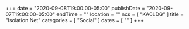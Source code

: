 +++
date = "2020-09-08T19:00:00-05:00"
publishDate = "2020-09-07T19:00:00-05:00"
endTime = ""
location = ""
ncs = [ "KA0LDG" ]
title = "Isolation Net"
categories = [ "Social" ]
dates = [ "" ]
+++
